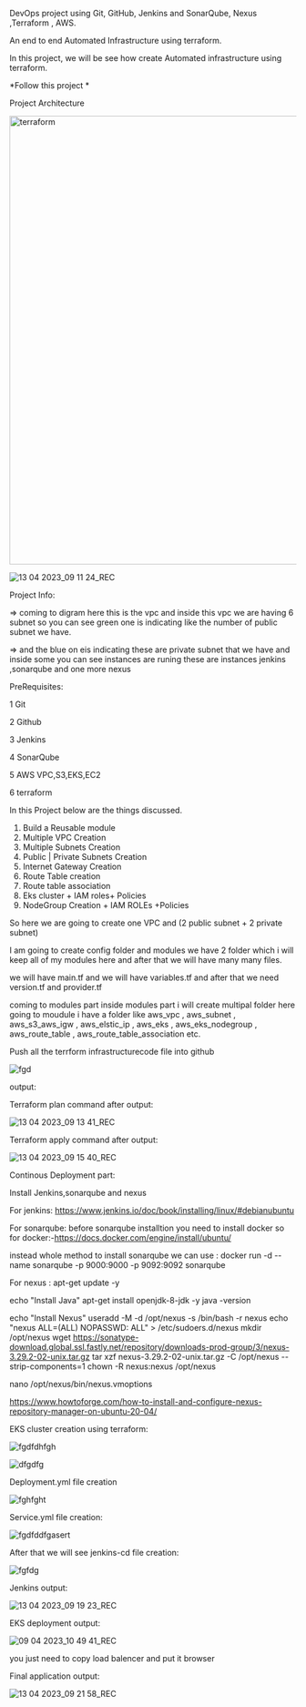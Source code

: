 DevOps project using Git, GitHub, Jenkins and SonarQube, Nexus ,Terraform , AWS.

An end to end Automated Infrastructure using terraform.

In this project, we will be see how create Automated infrastructure using terraform.

*Follow this project *

Project Architecture

<img width="788" alt="terraform" src="https://user-images.githubusercontent.com/122585172/230704921-bdc325c0-1266-4579-9e7e-5ef8fb593d9c.png">


![13 04 2023_09 11 24_REC](https://user-images.githubusercontent.com/122585172/231643387-f6df73bb-9f33-4188-9806-1d4b2f3f6dc0.png)




Project Info:

=> coming to digram here this is the vpc and inside this vpc we are having 6 subnet so you can see green one is indicating like the number of public subnet we have.

=> and the blue on eis indicating these are private subnet that we have and inside some you can see instances are runing these are instances jenkins ,sonarqube and one more nexus 


PreRequisites:

1 Git

2 Github

3 Jenkins

4 SonarQube

5 AWS VPC,S3,EKS,EC2

6 terraform



In this Project below are the things discussed.

1. Build a Reusable module
2. Multiple VPC Creation
3. Multiple Subnets Creation
4. Public | Private Subnets Creation
5. Internet Gateway Creation
6. Route Table creation
7. Route table association
8. Eks cluster + IAM roles+ Policies
9. NodeGroup Creation + IAM ROLEs +Policies


So here we are going to create one VPC and (2 public subnet + 2 private subnet)

I am going to create config folder and modules we have 2 folder which i will keep all of my modules here and after that we will have many many files.

we will have main.tf and we will have variables.tf and after that we need version.tf and provider.tf

coming to modules part inside modules part i will create multipal folder here going to moudule i have a folder like aws_vpc , aws_subnet , aws_s3_aws_igw , aws_elstic_ip , aws_eks , aws_eks_nodegroup , aws_route_table , aws_route_table_association etc.



Push all the terrform infrastructurecode file into github


![fgd](https://user-images.githubusercontent.com/122585172/230705932-195149d6-876b-4f3d-ba2f-a18074aeeead.png)



output:

Terraform plan  command after output:



![13 04 2023_09 13 41_REC](https://user-images.githubusercontent.com/122585172/231643667-9a4463ee-24c0-434c-ba2d-e093643d7dd4.png)


Terraform apply command after output:


![13 04 2023_09 15 40_REC](https://user-images.githubusercontent.com/122585172/231643999-76bcf362-99f3-49dc-a647-a20fe5bccfb5.png)


Continous Deployment part:

Install Jenkins,sonarqube and nexus 

For jenkins: https://www.jenkins.io/doc/book/installing/linux/#debianubuntu

For sonarqube: before sonarqube installtion you need to install docker so for docker:-https://docs.docker.com/engine/install/ubuntu/

instead whole method to install sonarqube we can use :
    docker run -d --name sonarqube -p 9000:9000 -p 9092:9092 sonarqube

For nexus : apt-get update -y

echo "Install Java"
apt-get install openjdk-8-jdk -y
java -version

echo "Install Nexus"
useradd -M -d /opt/nexus -s /bin/bash -r nexus
echo "nexus ALL=(ALL) NOPASSWD: ALL" > /etc/sudoers.d/nexus
mkdir /opt/nexus
wget https://sonatype-download.global.ssl.fastly.net/repository/downloads-prod-group/3/nexus-3.29.2-02-unix.tar.gz
tar xzf nexus-3.29.2-02-unix.tar.gz -C /opt/nexus --strip-components=1
chown -R nexus:nexus /opt/nexus

nano /opt/nexus/bin/nexus.vmoptions



https://www.howtoforge.com/how-to-install-and-configure-nexus-repository-manager-on-ubuntu-20-04/

EKS cluster creation using terraform:



![fgdfdhfgh](https://user-images.githubusercontent.com/122585172/230754973-5d7ea68a-23ac-4c0d-a457-45b80bf5c243.png)

![dfgdfg](https://user-images.githubusercontent.com/122585172/230754977-4935eb06-6b3d-4381-9683-cd1662c38041.png)

Deployment.yml file creation


![fghfght](https://user-images.githubusercontent.com/122585172/230755320-748b0818-3a1e-4be8-8027-4c5c032aa85a.png)


Service.yml file creation:




![fgdfddfgasert](https://user-images.githubusercontent.com/122585172/230755449-6ed11c00-289d-4b6a-b5a9-0d4eed20ec5c.png)

After that we will see jenkins-cd file creation:




![fgfdg](https://user-images.githubusercontent.com/122585172/230755505-720080c1-3ea3-4857-aa97-8a5483e882c8.png)


Jenkins output:



![13 04 2023_09 19 23_REC](https://user-images.githubusercontent.com/122585172/231644838-433bc268-b790-45b6-a8fb-f4320938ec77.png)




EKS deployment output:

![09 04 2023_10 49 41_REC](https://user-images.githubusercontent.com/122585172/230755858-67281e2c-4af0-471d-9c6f-f3695b6fb4ab.png)

you just need to copy load balencer and put it browser

Final application output:


![13 04 2023_09 21 58_REC](https://user-images.githubusercontent.com/122585172/231645765-fb8f5b40-cca2-42c4-b9d5-649f809018a4.png)






